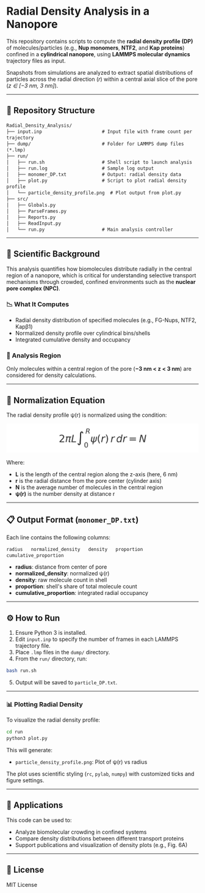 # Radial Density Analysis in a Nanopore

This repository contains scripts to compute the **radial density profile (DP)** of molecules/particles (e.g., **Nup monomers**, **NTF2**, and **Kap proteins**) confined in a **cylindrical nanopore**, using **LAMMPS molecular dynamics** trajectory files as input.

Snapshots from simulations are analyzed to extract spatial distributions of particles across the radial direction (_r_) within a central axial slice of the pore (_z ∈ [−3 nm, 3 nm]_).

---

## 📂 Repository Structure

```
Radial_Density_Analysis/
├── input.inp                      # Input file with frame count per trajectory
├── dump/                          # Folder for LAMMPS dump files (*.lmp)
├── run/
│   ├── run.sh                     # Shell script to launch analysis
│   ├── run.log                    # Sample log output
│   ├── monomer_DP.txt             # Output: radial density data
│   ├── plot.py                    # Script to plot radial density profile
│   └── particle_density_profile.png  # Plot output from plot.py
├── src/
│   ├── Globals.py
│   ├── ParseFrames.py
│   ├── Reports.py
│   ├── ReadInput.py
│   └── run.py                     # Main analysis controller
```

---

## 🧪 Scientific Background

This analysis quantifies how biomolecules distribute radially in the central region of a nanopore, which is critical for understanding selective transport mechanisms through crowded, confined environments such as the **nuclear pore complex (NPC)**.

### 📉 What It Computes

- Radial density distribution of specified molecules (e.g., FG-Nups, NTF2, Kapβ1)  
- Normalized density profile over cylindrical bins/shells  
- Integrated cumulative density and occupancy  

### 📏 Analysis Region

Only molecules within a central region of the pore (**−3 nm < z < 3 nm**) are considered for density calculations.

---

## 📐 Normalization Equation

The radial density profile ψ(r) is normalized using the condition:

![Normalization equation](normalization_equation.png)

Where:
- **L** is the length of the central region along the z-axis (here, 6 nm)
- **r** is the radial distance from the pore center (cylinder axis)
- **N** is the average number of molecules in the central region
- **ψ(r)** is the number density at distance r

---

## 📋 Output Format (`monomer_DP.txt`)

Each line contains the following columns:

```
radius   normalized_density   density   proportion   cumulative_proportion
```

- **radius**: distance from center of pore  
- **normalized_density**: normalized ψ(r)  
- **density**: raw molecule count in shell  
- **proportion**: shell's share of total molecule count  
- **cumulative_proportion**: integrated radial occupancy

---

## ⚙️ How to Run

1. Ensure Python 3 is installed.
2. Edit `input.inp` to specify the number of frames in each LAMMPS trajectory file.
3. Place `.lmp` files in the `dump/` directory.
4. From the `run/` directory, run:

```bash
bash run.sh
```

5. Output will be saved to `particle_DP.txt`.

---

### 📊 Plotting Radial Density

To visualize the radial density profile:

```bash
cd run
python3 plot.py
```

This will generate:

- `particle_density_profile.png`: Plot of ψ(r) vs radius

The plot uses scientific styling (`rc`, `pylab`, `numpy`) with customized ticks and figure settings.

---

## 🧠 Applications

This code can be used to:
- Analyze biomolecular crowding in confined systems
- Compare density distributions between different transport proteins
- Support publications and visualization of density plots (e.g., Fig. 6A)

---

## 📜 License

MIT License
